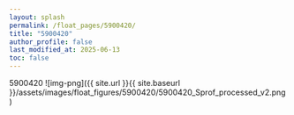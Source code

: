 ```yaml
---
layout: splash
permalink: /float_pages/5900420/
title: "5900420"
author_profile: false
last_modified_at: 2025-06-13
toc: false
---
```

 
5900420
![img-png]({{ site.url }}{{ site.baseurl }}/assets/images/float_figures/5900420/5900420_Sprof_processed_v2.png)